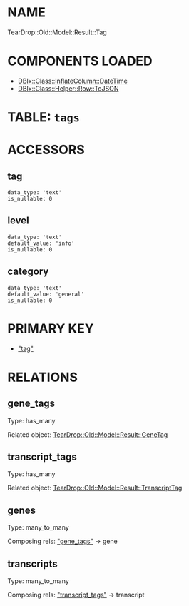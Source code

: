 # NAME

TearDrop::Old::Model::Result::Tag

# COMPONENTS LOADED

- [DBIx::Class::InflateColumn::DateTime](https://metacpan.org/pod/DBIx::Class::InflateColumn::DateTime)
- [DBIx::Class::Helper::Row::ToJSON](https://metacpan.org/pod/DBIx::Class::Helper::Row::ToJSON)

# TABLE: `tags`

# ACCESSORS

## tag

    data_type: 'text'
    is_nullable: 0

## level

    data_type: 'text'
    default_value: 'info'
    is_nullable: 0

## category

    data_type: 'text'
    default_value: 'general'
    is_nullable: 0

# PRIMARY KEY

- ["tag"](#tag)

# RELATIONS

## gene\_tags

Type: has\_many

Related object: [TearDrop::Old::Model::Result::GeneTag](https://github.com/h3kker/tearDrop/blob/master/doc/pod/TearDrop/Old/Model/Result/GeneTag.md)

## transcript\_tags

Type: has\_many

Related object: [TearDrop::Old::Model::Result::TranscriptTag](https://github.com/h3kker/tearDrop/blob/master/doc/pod/TearDrop/Old/Model/Result/TranscriptTag.md)

## genes

Type: many\_to\_many

Composing rels: ["gene\_tags"](#gene_tags) -> gene

## transcripts

Type: many\_to\_many

Composing rels: ["transcript\_tags"](#transcript_tags) -> transcript
